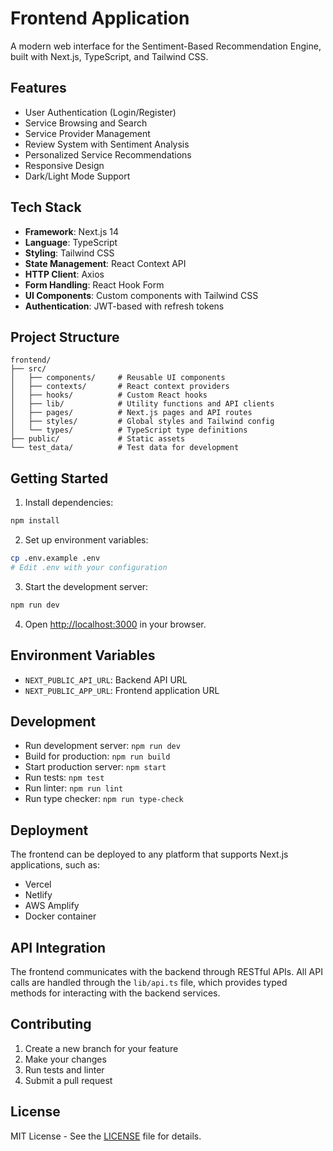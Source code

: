 # Frontend Application

A modern web interface for the Sentiment-Based Recommendation Engine, built with Next.js, TypeScript, and Tailwind CSS.

## Features

- User Authentication (Login/Register)
- Service Browsing and Search
- Service Provider Management
- Review System with Sentiment Analysis
- Personalized Service Recommendations
- Responsive Design
- Dark/Light Mode Support

## Tech Stack

- **Framework**: Next.js 14
- **Language**: TypeScript
- **Styling**: Tailwind CSS
- **State Management**: React Context API
- **HTTP Client**: Axios
- **Form Handling**: React Hook Form
- **UI Components**: Custom components with Tailwind CSS
- **Authentication**: JWT-based with refresh tokens

## Project Structure

```
frontend/
├── src/
│   ├── components/     # Reusable UI components
│   ├── contexts/       # React context providers
│   ├── hooks/          # Custom React hooks
│   ├── lib/            # Utility functions and API clients
│   ├── pages/          # Next.js pages and API routes
│   ├── styles/         # Global styles and Tailwind config
│   └── types/          # TypeScript type definitions
├── public/             # Static assets
└── test_data/          # Test data for development
```

## Getting Started

1. Install dependencies:

```bash
npm install
```

2. Set up environment variables:

```bash
cp .env.example .env
# Edit .env with your configuration
```

3. Start the development server:

```bash
npm run dev
```

4. Open [http://localhost:3000](http://localhost:3000) in your browser.

## Environment Variables

- `NEXT_PUBLIC_API_URL`: Backend API URL
- `NEXT_PUBLIC_APP_URL`: Frontend application URL

## Development

- Run development server: `npm run dev`
- Build for production: `npm run build`
- Start production server: `npm start`
- Run tests: `npm test`
- Run linter: `npm run lint`
- Run type checker: `npm run type-check`

## Deployment

The frontend can be deployed to any platform that supports Next.js applications, such as:

- Vercel
- Netlify
- AWS Amplify
- Docker container

## API Integration

The frontend communicates with the backend through RESTful APIs. All API calls are handled through the `lib/api.ts` file, which provides typed methods for interacting with the backend services.

## Contributing

1. Create a new branch for your feature
2. Make your changes
3. Run tests and linter
4. Submit a pull request

## License

MIT License - See the [LICENSE](../LICENSE) file for details.
